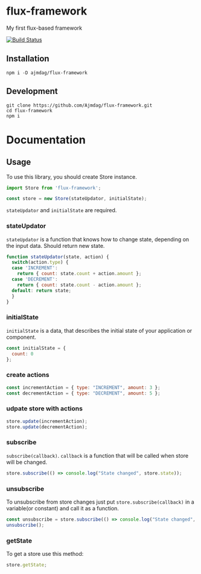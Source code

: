 # flux-framework
My first flux-based framework

[![Build Status](https://travis-ci.org/Ajmdag/flux-framework.svg?branch=master)](https://travis-ci.org/Ajmdag/flux-framework)

## Installation
```
npm i -D ajmdag/flux-framework
```

## Development
```
git clone https://github.com/Ajmdag/flux-framework.git
cd flux-framework
npm i
```

# Documentation

## Usage
To use this library, you should create Store instance.
```js
import Store from 'flux-framework';

const store = new Store(stateUpdator, initialState);
```
`stateUpdator` and `initialState` are required.

### stateUpdator
`stateUpdator` is a function that knows how to change state, depending on the input data. Should return new state.

```js
function stateUpdator(state, action) {
  switch(action.type) {
  case 'INCREMENT':
    return { count: state.count + action.amount };
  case 'DECREMENT':
    return { count: state.count - action.amount };
  default: return state;
  }
}
```

### initialState
`initialState` is a data, that describes the initial state of your application or component.

```js
const initialState = {
  count: 0
};
```

### create actions
```js
const incrementAction = { type: "INCREMENT", amount: 3 };
const decrementAction = { type: "DECREMENT", amount: 5 };
```

### udpate store with actions
```js
store.update(incrementAction);
store.update(decrementAction);
```

### subscribe
`subscribe(callback)`. `callback` is a function that will be called when store will be changed.
```js
store.subscribe(() => console.log("State changed", store.state));
```

### unsubscribe
To unsubscribe from store changes just put `store.subscribe(callback)` in a variable(or constant) and call it as a function.
```js
const unsubscribe = store.subscribe(() => console.log("State changed", store.state));
unsubscribe();
```

### getState
To get a store use this method:
```js
store.getState;
```
